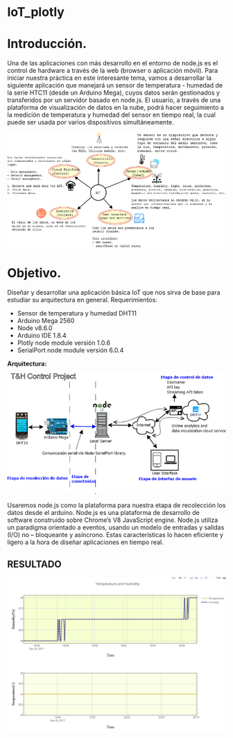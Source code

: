 # IoT_plotly

# Introducción.

Una de las aplicaciones con más desarrollo en el entorno de node.js es el control de hardware a través de la web (browser o aplicación móvil). Para iniciar nuestra práctica en este interesante tema, vamos a desarrollar la siguiente aplicación que manejará un sensor de temperatura - humedad de la serie HTC11 (desde un Arduino Mega), cuyos datos serán gestionados y transferidos por un servidor basado en node.js. El usuario, a través de una plataforma de visualización de datos en la nube, podrá hacer seguimiento a la medición de temperatura y humedad del sensor en tiempo real, la cual puede ser usada por varios dispositivos simultáneamente.

![Una imagen cualquiera](/Images/IoT_diagram.png)

# Objetivo.

Diseñar y desarrollar una aplicación básica IoT que nos sirva de base para estudiar su arquitectura en general.
Requerimientos:

*	Sensor de temperatura y humedad DHT11
*	Arduino Mega 2560
*	Node v8.6.0
*	Arduino IDE 1.8.4
*	Plotly node module versión 1.0.6
*	SerialPort node module versión 6.0.4

**Arquitectura:** 

![Una imagen cualquiera](/Images/Project_1.png)
 
Usaremos node.js como la plataforma para nuestra etapa de recolección los datos desde el arduino. Node.js es una plataforma de desarrollo de software construido sobre Chrome’s V8 JavaScript engine. Node.js utiliza un paradigma orientado a eventos, usando un modelo de entradas y salidas (I/O) no – bloqueante y asíncrono. Estas características lo hacen eficiente y ligero a la hora de diseñar aplicaciones en tiempo real.

## RESULTADO

![Una imagen cualquiera](/Images/Plotly_H&T.png)
